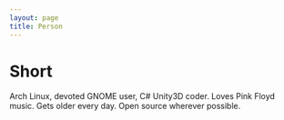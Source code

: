 ```yaml
---
layout: page
title: Person
---
```


Short
=====

Arch Linux, devoted GNOME user, C# Unity3D coder. Loves Pink Floyd music. Gets older every day. Open source wherever possible.

